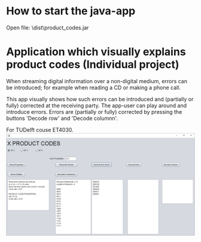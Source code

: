 # How to start the java-app 
Open file: \dist\product_codes.jar

# Application which visually explains product codes (Individual project)
When streaming digital information over a non-digital medium, errors can be introduced; for example when reading a CD or making a phone call.

This app visually shows how such errors can be introduced and (partially or fully) corrected at the receiving party. The app-user can play around and introduce errors. Errors are (partially or fully) corrected by pressing the buttons 'Decode row' and 'Decode columnn'.


For TUDelft couse ET4030.
![screenshot_of_UI](https://github.com/LourensPool/product_codes/blob/master/UI_van_app_jpg.jpg)
